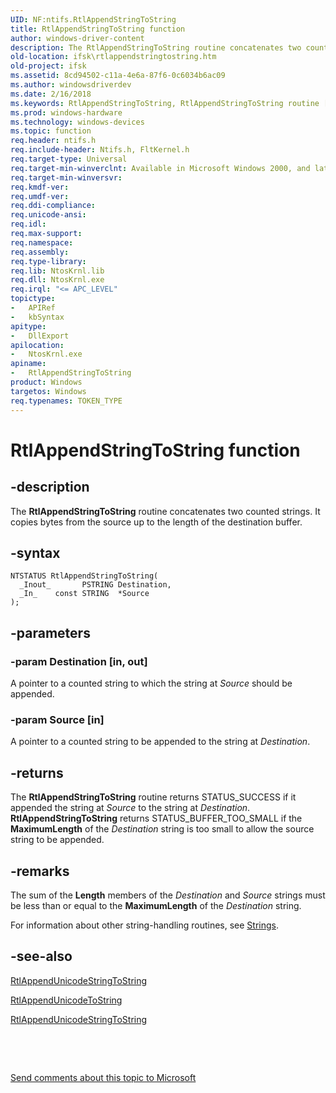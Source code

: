 ```yaml
---
UID: NF:ntifs.RtlAppendStringToString
title: RtlAppendStringToString function
author: windows-driver-content
description: The RtlAppendStringToString routine concatenates two counted strings. It copies bytes from the source up to the length of the destination buffer.
old-location: ifsk\rtlappendstringtostring.htm
old-project: ifsk
ms.assetid: 8cd94502-c11a-4e6a-87f6-0c6034b6ac09
ms.author: windowsdriverdev
ms.date: 2/16/2018
ms.keywords: RtlAppendStringToString, RtlAppendStringToString routine [Installable File System Drivers], ifsk.rtlappendstringtostring, ntifs/RtlAppendStringToString, rtlref_a5cf2f54-1094-44ea-8b05-0c3d08aa5abc.xml
ms.prod: windows-hardware
ms.technology: windows-devices
ms.topic: function
req.header: ntifs.h
req.include-header: Ntifs.h, FltKernel.h
req.target-type: Universal
req.target-min-winverclnt: Available in Microsoft Windows 2000, and later versions of all Windows operating systems.
req.target-min-winversvr: 
req.kmdf-ver: 
req.umdf-ver: 
req.ddi-compliance: 
req.unicode-ansi: 
req.idl: 
req.max-support: 
req.namespace: 
req.assembly: 
req.type-library: 
req.lib: NtosKrnl.lib
req.dll: NtosKrnl.exe
req.irql: "<= APC_LEVEL"
topictype:
-	APIRef
-	kbSyntax
apitype:
-	DllExport
apilocation:
-	NtosKrnl.exe
apiname:
-	RtlAppendStringToString
product: Windows
targetos: Windows
req.typenames: TOKEN_TYPE
---
```


# RtlAppendStringToString function


## -description


The <b>RtlAppendStringToString</b> routine concatenates two counted strings. It copies bytes from the source up to the length of the destination buffer.


## -syntax


````
NTSTATUS RtlAppendStringToString(
  _Inout_       PSTRING Destination,
  _In_    const STRING  *Source
);
````


## -parameters




### -param Destination [in, out]

A pointer to a counted string to which the string at <i>Source</i> should be appended. 


### -param Source [in]

A pointer to a counted string to be appended to the string at <i>Destination</i>. 


## -returns



The <b>RtlAppendStringToString</b> routine returns STATUS_SUCCESS if it appended the string at <i>Source</i> to the string at <i>Destination</i>. <b>RtlAppendStringToString</b> returns STATUS_BUFFER_TOO_SMALL if the <b>MaximumLength</b> of the <i>Destination</i> string is too small to allow the source string to be appended. 




## -remarks



The sum of the <b>Length</b> members of the <i>Destination</i> and <i>Source</i> strings must be less than or equal to the <b>MaximumLength</b> of the <i>Destination</i> string.

For information about other string-handling routines, see <a href="https://msdn.microsoft.com/library/windows/hardware/ff563884">Strings</a>. 




## -see-also

<a href="..\wdm\nf-wdm-rtlappendunicodestringtostring.md">RtlAppendUnicodeStringToString</a>



<a href="..\wudfwdm\nf-wudfwdm-rtlappendunicodetostring.md">RtlAppendUnicodeToString</a>



<a href="..\wudfwdm\nf-wudfwdm-rtlappendunicodestringtostring.md">RtlAppendUnicodeStringToString</a>



 

 

<a href="mailto:wsddocfb@microsoft.com?subject=Documentation%20feedback [ifsk\ifsk]:%20RtlAppendStringToString routine%20 RELEASE:%20(2/16/2018)&amp;body=%0A%0APRIVACY STATEMENT%0A%0AWe use your feedback to improve the documentation. We don't use your email address for any other purpose, and we'll remove your email address from our system after the issue that you're reporting is fixed. While we're working to fix this issue, we might send you an email message to ask for more info. Later, we might also send you an email message to let you know that we've addressed your feedback.%0A%0AFor more info about Microsoft's privacy policy, see http://privacy.microsoft.com/en-us/default.aspx." title="Send comments about this topic to Microsoft">Send comments about this topic to Microsoft</a>

